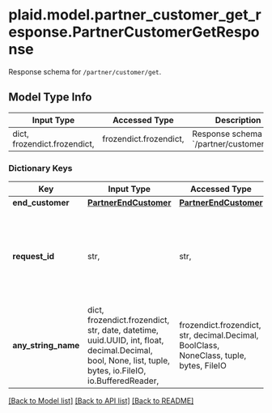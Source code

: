 # plaid.model.partner_customer_get_response.PartnerCustomerGetResponse

Response schema for `/partner/customer/get`.

## Model Type Info
Input Type | Accessed Type | Description | Notes
------------ | ------------- | ------------- | -------------
dict, frozendict.frozendict,  | frozendict.frozendict,  | Response schema for &#x60;/partner/customer/get&#x60;. | 

### Dictionary Keys
Key | Input Type | Accessed Type | Description | Notes
------------ | ------------- | ------------- | ------------- | -------------
**end_customer** | [**PartnerEndCustomer**](PartnerEndCustomer.md) | [**PartnerEndCustomer**](PartnerEndCustomer.md) |  | [optional] 
**request_id** | str,  | str,  | A unique identifier for the request, which can be used for troubleshooting. This identifier, like all Plaid identifiers, is case sensitive. | [optional] 
**any_string_name** | dict, frozendict.frozendict, str, date, datetime, uuid.UUID, int, float, decimal.Decimal, bool, None, list, tuple, bytes, io.FileIO, io.BufferedReader,  | frozendict.frozendict, str, decimal.Decimal, BoolClass, NoneClass, tuple, bytes, FileIO | any string name can be used but the value must be the correct type | [optional]

[[Back to Model list]](../../README.md#documentation-for-models) [[Back to API list]](../../README.md#documentation-for-api-endpoints) [[Back to README]](../../README.md)

